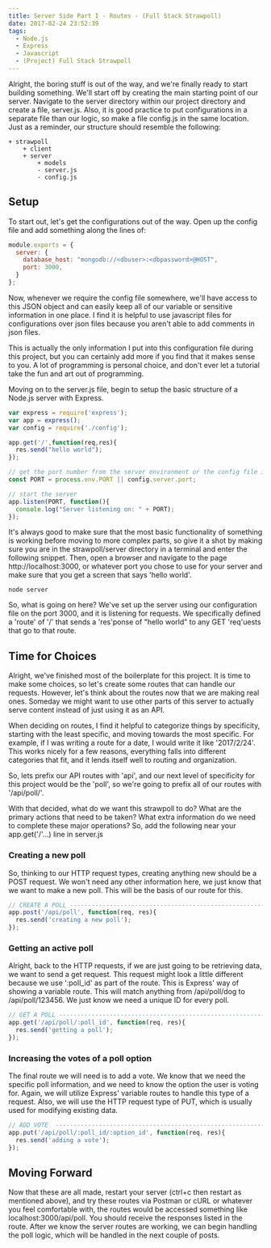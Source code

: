 ```yaml
---
title: Server Side Part I - Routes - (Full Stack Strawpoll)
date: 2017-02-24 23:52:39
tags:
  - Node.js
  - Express
  - Javascript
  - (Project) Full Stack Strawpoll
---
```

Alright, the boring stuff is out of the way, and we're finally ready to start building something.  We'll start off by creating the main starting point of our server.  Navigate to the server directory within our project directory and create a file, server.js.  Also, it is good practice to put configurations in a separate file than our logic, so make a file config.js in the same location.  Just as a reminder, our structure should resemble the following:
```
+ strawpoll
    + client
    + server
        + models
        - server.js
        - config.js
```
<!-- more -->
## Setup
To start out, let's get the configurations out of the way.  Open up the config file and add something along the lines of:
```javascript
module.exports = {
  server: {
    database_host: "mongodb://<dbuser>:<dbpassword>@HOST",
    port: 3000,
  }
};
```
Now, whenever we require the config file somewhere, we'll have access to this JSON object and can easily keep all of our variable or sensitive information in one place.  I find it is helpful to use javascript files for configurations over json files because you aren't able to add comments in json files.  

This is actually the only information I put into this configuration file during this project, but you can certainly add more if you find that it makes sense to you.  A lot of programming is personal choice, and don't ever let a tutorial take the fun and art out of programming.

Moving on to the server.js file, begin to setup the basic structure of a Node.js server with Express.
```javascript
var express = require('express');
var app = express();
var config = require('./config');

app.get('/',function(req,res){
  res.send("hello world");
});

// get the port number from the server environment or the config file if running locally
const PORT = process.env.PORT || config.server.port;

// start the server
app.listen(PORT, function(){
  console.log("Server listening on: " + PORT);
});
```
It's always good to make sure that the most basic functionality of something is working before moving to more complex parts, so give it a shot by making sure you are in the strawpoll/server directory in a terminal and enter the following snippet.  Then, open a browser and navigate to the page http://localhost:3000, or whatever port you chose to use for your server and make sure that you get a screen that says 'hello world'.
```
node server
```
So, what is going on here?  We've set up the server using our configuration file on the port 3000, and it is listening for requests.  We specifically defined a 'route' of '/' that sends a 'res'ponse of "hello world" to any GET 'req'uests that go to that route.  

## Time for Choices

Alright, we've finished most of the boilerplate for this project.  It is time to make some choices, so let's create some routes that can handle our requests.  However, let's think about the routes now that we are making real ones.  Someday we might want to use other parts of this server to actually serve content instead of just using it as an API.  

When deciding on routes, I find it helpful to categorize things by specificity, starting with the least specific, and moving towards the most specific.  For example, if I was writing a route for a date, I would write it like '2017/2/24'.  This works nicely for a few reasons, everything falls into different categories that fit, and it lends itself well to routing and organization.

So, lets prefix our API routes with 'api', and our next level of specificity for this project would be the 'poll', so we're going to prefix all of our routes with '/api/poll/'.  

With that decided, what do we want this strawpoll to do?  What are the primary actions that need to be taken?  What extra information do we need to complete these major operations?  So, add the following near your app.get('/'...) line in server.js

### Creating a new poll
So, thinking to our HTTP request types, creating anything new should be a POST request.  We won't need any other information here, we just know that we want to make a new poll.  This will be the basis of our route for this.

```javascript
// CREATE A POLL ---------------------------------------------------------------
app.post('/api/poll', function(req, res){
  res.send('creating a new poll');
});
```

### Getting an active poll
Alright, back to the HTTP requests, if we are just going to be retrieving data, we want to send a get request.  This request might look a little different because we use ':poll_id' as part of the route.  This is Express' way of showing a variable route.  This will match anything from /api/poll/dog to /api/poll/123456.  We just know we need a unique ID for every poll.

```javascript
// GET A POLL ------------------------------------------------------------------
app.get('/api/poll/:poll_id', function(req, res){
  res.send('getting a poll');
});
```

### Increasing the votes of a poll option
The final route we will need is to add a vote.  We know that we need the specific poll information, and we need to know the option the user is voting for.  Again, we will utilize Express' variable routes to handle this type of a request.  Also, we will use the HTTP request type of PUT, which is usually used for modifying existing data.

```javascript
// ADD VOTE  -------------------------------------------------------------------
app.put('/api/poll/:poll_id/:option_id', function(req, res){
  res.send('adding a vote');
});
```

## Moving Forward
Now that these are all made, restart your server (ctrl+c then restart as mentioned above), and try these routes via Postman or cURL or whatever you feel comfortable with, the routes would be accessed something like localhost:3000/api/poll.  You should receive the responses listed in the route.  After we know the server routes are working, we can begin handling the poll logic, which will be handled in the next couple of posts.  
